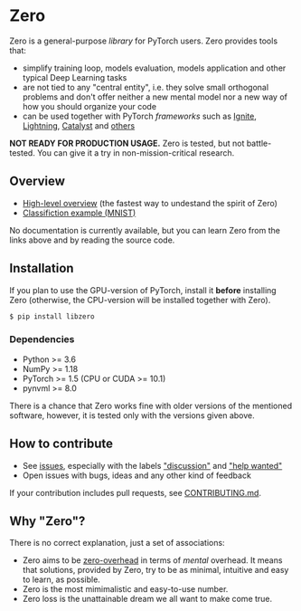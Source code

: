 # Zero
Zero is a general-purpose *library* for PyTorch users. Zero provides tools that:
- simplify training loop, models evaluation, models application and other typical Deep Learning tasks
- are not tied to any "central entity", i.e. they solve small orthogonal problems and don't offer neither a new mental model nor a new way of how you should organize your code
- can be used together with PyTorch *frameworks* such as [Ignite](https://github.com/pytorch/ignite), [Lightning](https://github.com/PytorchLightning/pytorch-lightning), [Catalyst](https://github.com/catalyst-team/catalyst) and [others](https://pytorch.org/ecosystem)

**NOT READY FOR PRODUCTION USAGE.** Zero is tested, but not battle-tested. You can give it a try in non-mission-critical research.

## Overview
- [High-level overview](./other/OVERVIEW.md) (the fastest way to undestand the spirit of Zero)
- [Classifiction example (MNIST)](https://github.com/Yura52/zero/blob/master/examples/mnist.py)

No documentation is currently available, but you can learn Zero from the links above and by reading the source code.

## Installation
If you plan to use the GPU-version of PyTorch, install it **before** installing Zero (otherwise, the CPU-version will be installed together with Zero).

```bash
$ pip install libzero
```

### Dependencies
- Python >= 3.6
- NumPy >= 1.18
- PyTorch >= 1.5 (CPU or CUDA >= 10.1)
- pynvml >= 8.0

There is a chance that Zero works fine with older versions of the mentioned software, however, it is tested only with the versions given above.

## How to contribute
- See [issues](https://github.com/Yura52/zero/issues), especially with the labels ["discussion"](https://github.com/Yura52/zero/issues?q=is%3Aopen+is%3Aissue+label%3A%22help+wanted%22+label%3Adiscussion) and ["help wanted"](https://github.com/Yura52/zero/issues?q=is%3Aopen+is%3Aissue+label%3A%22help+wanted%22)
- Open issues with bugs, ideas and any other kind of feedback

If your contribution includes pull requests, see [CONTRIBUTING.md](./other/CONTRIBUTING.md).

## Why "Zero"?
There is no correct explanation, just a set of associations:
- Zero aims to be [zero-overhead](https://isocpp.org/wiki/faq/big-picture#zero-overhead-principle) in terms of *mental* overhead. It means that solutions, provided by Zero, try to be as minimal, intuitive and easy to learn, as possible.
- Zero is the most mimimalistic and easy-to-use number.
- Zero loss is the unattainable dream we all want to make come true.
